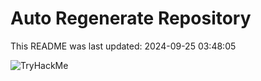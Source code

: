 # Auto Regenerate Repository

This README was last updated: 2024-09-25 03:48:05

 ![TryHackMe](https://tryhackme.com/badge/533634)